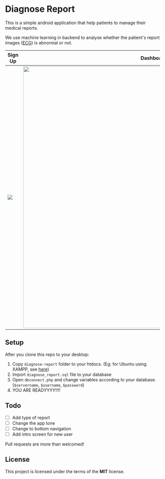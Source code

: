 # Diagnose Report
This is a simple android application that help patients to manage their medical reports. 

We use machine learning in backend to analyse whether the patient's report images ([ECG](https://en.wikipedia.org/wiki/Electrocardiography)) is abnormal or not.

|Sign Up|Dashboard|Report detail| Create report|
|-|-|-|-|
|![](/screenshots/signup.png)|<img src="/screenshots/dashboard.png" width="850" />|![](/screenshots/report_detail.png)|![](/screenshots/create_report.png)|
 
## Setup
After you clone this repo to your desktop:
1. Copy `diagnose-report` folder to your htdocs. (Eg: for Ubuntu using XAMPP, see [here](https://stackoverflow.com/questions/17624936/xampp-ubuntu-cant-access-my-project-in-lampp-htdocs))
2. Import `diagnose_report.sql` file to your database
3. Open `dbconnect.php` and change variables according to your database. (`$servername`, `$username`, `$password`)
4. YOU ARE READYYYY!!!!

## Todo
- [ ] Add type of report
- [ ] Change the app tone
- [ ] Change to bottom navigation
- [ ] Add intro screen for new user

Pull requests are more than welcomed!

## License
This project is licensed under the terms of the **MIT** license.
